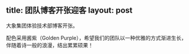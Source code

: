 title: 团队博客开张迎客
layout: post
---

大象集团体验技术部博客开张。

配色采用酱紫（Golden Purple），希望我们的团队以一种优雅的方式渐进生长，伴随着诗一般的浪漫，结出累累硕果！
